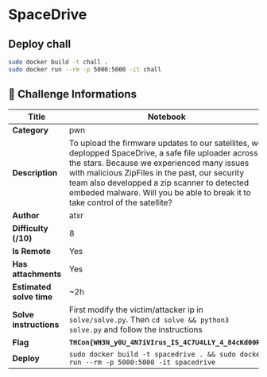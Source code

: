 # SpaceDrive

## Deploy chall

```bash
sudo docker build -t chall .
sudo docker run --rm -p 5000:5000 -it chall
```

## :triangular_flag_on_post: Challenge Informations



| **Title**                | Notebook                                                                                                                                                                                                                                                                                                                              |
| ------------------------ | ------------------------------------------------------------------------------------------------------------------------------------------------------------------------------------------------------------------------------------------------------------------------------------------------------------------------------------- |
| **Category**             | pwn                                                                                                                                                                                                                                                                                                                                   |
| **Description**          | To upload the firmware updates to our satellites, we deplopped SpaceDrive, a safe file uploader across the stars. Because we experienced many issues with malicious ZipFiles in the past, our security team also developped a zip scanner to detected embeded malware. Will you be able to break it to take control of the satellite? |
| **Author**               | atxr                                                                                                                                                                                                                                                                                                                                  |
| **Difficulty (/10)**     | 8                                                                                                                                                                                                                                                                                                                                     |
| **Is Remote**            | Yes                                                                                                                                                                                                                                                                                                                                   |
| **Has attachments**      | Yes                                                                                                                                                                                                                                                                                                                                   |
| **Estimated solve time** | ~2h                                                                                                                                                                                                                                                                                                                                   |
| **Solve instructions**   | First modify the victim/attacker ip in `solve/solve.py`. Then `cd solve && python3 solve.py` and follow the instructions                                                                                                                                                                                                              |
| **Flag**                 | **`THCon{WH3N_y0U_4N7iVIrus_IS_4C7U4LLY_4_84cKd00R}`**                                                                                                                                                                                                                                                                                |
| **Deploy**               | `sudo docker build -t spacedrive . && sudo docker run --rm -p 5000:5000 -it spacedrive`                                                                                                                                                                                                                                               |

